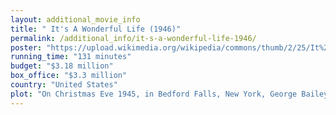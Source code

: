 ```yaml
---
layout: additional_movie_info
title: " It's A Wonderful Life (1946)"
permalink: /additional_info/it-s-a-wonderful-life-1946/
poster: "https://upload.wikimedia.org/wikipedia/commons/thumb/2/25/It%27s_a_Wonderful_Life_%281946_poster%29.jpeg/220px-It%27s_a_Wonderful_Life_%281946_poster%29.jpeg"
running_time: "131 minutes"
budget: "$3.18 million"
box_office: "$3.3 million"
country: "United States"
plot: "On Christmas Eve 1945, in Bedford Falls, New York, George Bailey contemplates suicide. The prayers of his family and friends reach Heaven, where guardian angel second class Clarence Odbody is assigned to save George in order to earn his wings. \n\nClarence is shown flashbacks of George's life. He watches 12-year-old George rescue his younger brother Harry from drowning in a frozen pond, leaving George with an ear infection and, subsequently, deafness in his left ear. George later saves the pharmacist, Mr. Gower, from accidentally poisoning a customer.\n\nIn 1928, George plans a world tour before college. He is reintroduced to Mary Hatch, who has loved him since childhood. When his father dies from a stroke, George postpones his travel to settle the family business, Bailey Brothers Building and Loan. \n\nAvaricious board member Henry Potter, who owns the bank and most of the town, seeks to dissolve the company, but the board of directors votes to keep it open if George runs it. George acquiesces and works alongside his uncle Billy, giving his tuition savings to Harry with the understanding that Harry will take over the company when he graduates.\n\nHarry returns from college married and with a job offer from his father-in-law, and George resigns himself to running the building and loan. George and Mary rekindle their relationship and marry, but abandon their honeymoon to use their savings to keep the company solvent during a run on the bank. \n\nUnder George, the company establishes Bailey Park, a housing development surpassing Potter's overpriced slums. Potter entices George with a high-paying job, but George rebuffs him when he realizes that Potter's true intention is to close the building and loan.\n\nOn Christmas Eve, the town prepares a hero's welcome for Harry, a Navy fighter pilot awarded the Medal of Honor for preventing a kamikaze attack on a troopship. Billy goes to Potter's bank to deposit $8,000 ($139,726 in 2024) of the building and loan's money. He taunts Potter with a newspaper headline about Harry, but absentmindedly wraps the cash in Potter's newspaper. \n\nPotter keeps the money, while Billy cannot recall how he misplaced it. With a bank examiner reviewing the company's records, George fruitlessly retraces Billy's steps. Frustrated and angered by Billy's blunder, which may lead to scandal and jail, George resents the sacrifices he has made and the family that has kept him trapped in Bedford Falls. He appeals to Potter for a loan, offering his meager life insurance policy as collateral. Potter scoffs that George is worth more dead than alive and phones the police.\n\nGeorge flees Potter's office, gets drunk at a bar, and prays for help. Contemplating suicide, he goes to a bridge. Before George can jump, Clarence dives into the river and George rescues him. When George wishes he had never been born, Clarence shows George an alternate timeline in which he never existed. Bedford Falls is Pottersville, an unsavory town occupied by sleazy entertainment venues and callous people. Mr. Gower was jailed for manslaughter because George was not there to stop him from poisoning the customer. Uncle Billy was institutionalized after the building and loan failed. Bailey Park is a cemetery, where George discovers Harry's grave: without George, Harry drowned as a child, and without Harry to save them, the troops aboard the transport ship were killed. George finds that Mary is an \"old maid\" librarian. When he grabs her and claims to be her husband, she screams and runs away.\n\nGeorge races back to the bridge and begs for his life back. With his wish granted, he rushes home to await his arrest. Mary and Billy have rallied the townspeople, who donate more than enough to replace the missing money. Harry arrives and toasts George as \"the richest man in town\". Among the donations, George finds a copy of The Adventures of Tom Sawyer, a gift from Clarence inscribed, \"Remember, no man is a failure who has friends. Thanks for the wings!\" When a bell on the Christmas tree rings, George's youngest daughter, Zuzu, explains that, \"every time a bell rings, an angel gets his wings\", while all sing \"Auld Lang Syne\"."
---
```

